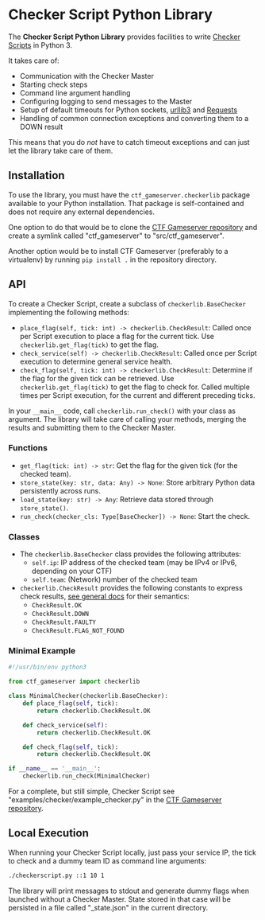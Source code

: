 Checker Script Python Library
=============================

The **Checker Script Python Library** provides facilities to write [Checker Scripts](index.md) in
Python 3.

It takes care of:

* Communication with the Checker Master
* Starting check steps
* Command line argument handling
* Configuring logging to send messages to the Master
* Setup of default timeouts for Python sockets, [urllib3](https://urllib3.readthedocs.io) and
  [Requests](https://requests.readthedocs.io)
* Handling of common connection exceptions and converting them to a DOWN result

This means that you do *not* have to catch timeout exceptions and can just let the library take care of
them.

Installation
------------
To use the library, you must have the `ctf_gameserver.checkerlib` package available to your Python
installation. That package is self-contained and does not require any external dependencies.

One option to do that would be to clone the [CTF Gameserver
repository](https://github.com/fausecteam/ctf-gameserver) and create a symlink called "ctf_gameserver" to
"src/ctf_gameserver".

Another option would be to install CTF Gameserver (preferably to a virtualenv) by running `pip install .`
in the repository directory.

API
---
To create a Checker Script, create a subclass of `checkerlib.BaseChecker` implementing the following methods:

* `place_flag(self, tick: int) -> checkerlib.CheckResult`: Called once per Script execution to place a flag
  for the current tick. Use `checkerlib.get_flag(tick)` to get the flag.
* `check_service(self) -> checkerlib.CheckResult`: Called once per Script execution to determine general
  service health.
* `check_flag(self, tick: int) -> checkerlib.CheckResult`: Determine if the flag for the given tick can be
  retrieved. Use `checkerlib.get_flag(tick)` to get the flag to check for. Called multiple times per Script
  execution, for the current and different preceding ticks.

In your `__main__` code, call `checkerlib.run_check()` with your class as argument. The library will take
care of calling your methods, merging the results and submitting them to the Checker Master.

### Functions
* `get_flag(tick: int) -> str`: Get the flag for the given tick (for the checked team).
* `store_state(key: str, data: Any) -> None`: Store arbitrary Python data persistently across runs.
* `load_state(key: str) -> Any`: Retrieve data stored through `store_state()`.
* `run_check(checker_cls: Type[BaseChecker]) -> None`: Start the check.

### Classes
* The `checkerlib.BaseChecker` class provides the following attributes:
    * `self.ip`: IP address of the checked team (may be IPv4 or IPv6, depending on your CTF)
    * `self.team`: (Network) number of the checked team
* `checkerlib.CheckResult` provides the following constants to express check results, [see general
  docs](index.md#check-results) for their semantics:
    * `CheckResult.OK`
    * `CheckResult.DOWN`
    * `CheckResult.FAULTY`
    * `CheckResult.FLAG_NOT_FOUND`

### Minimal Example
```py
#!/usr/bin/env python3

from ctf_gameserver import checkerlib

class MinimalChecker(checkerlib.BaseChecker):
    def place_flag(self, tick):
        return checkerlib.CheckResult.OK

    def check_service(self):
        return checkerlib.CheckResult.OK

    def check_flag(self, tick):
        return checkerlib.CheckResult.OK

if __name__ == '__main__':
    checkerlib.run_check(MinimalChecker)
```

For a complete, but still simple, Checker Script see "examples/checker/example_checker.py" in the
[CTF Gameserver repository](https://github.com/fausecteam/ctf-gameserver).

Local Execution
---------------
When running your Checker Script locally, just pass your service IP, the tick to check and a dummy team ID
as command line arguments:

```sh
./checkerscript.py ::1 10 1
```

The library will print messages to stdout and generate dummy flags when launched without a Checker Master.
State stored in that case will be persisted in a file called "_state.json" in the current directory.
